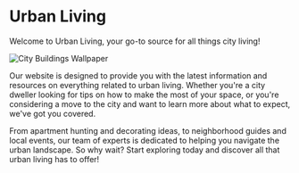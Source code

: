 <!--
Write me markdown content of website with wallpaper:

"A colorful graphic of a row of city buildings for an urban or city living website"

The header of the page should not be copy of the text but rather a real content of the website which is using this wallpaper.
-->

<!--font:Poppins-->

# Urban Living

Welcome to Urban Living, your go-to source for all things city living! 

![City Buildings Wallpaper](https://example.com/city-buildings-wallpaper.jpg)

Our website is designed to provide you with the latest information and resources on everything related to urban living. Whether you're a city dweller looking for tips on how to make the most of your space, or you're considering a move to the city and want to learn more about what to expect, we've got you covered.

From apartment hunting and decorating ideas, to neighborhood guides and local events, our team of experts is dedicated to helping you navigate the urban landscape. So why wait? Start exploring today and discover all that urban living has to offer!
